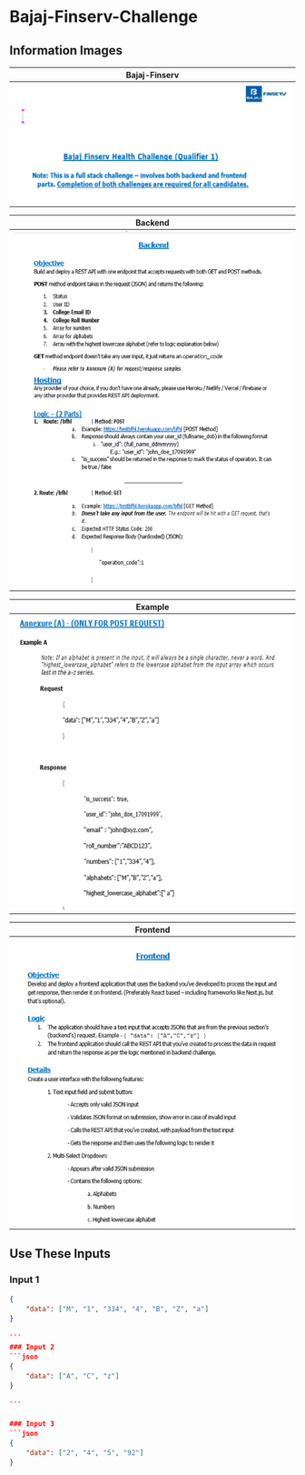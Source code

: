 # Bajaj-Finserv-Challenge

## Information Images

| Bajaj-Finserv                |
| ---------------------------- |
| ![Bajaj](./images/bajaj.png) |

| Backend                          |
| -------------------------------- |
| ![Backend](./images/backend.png) |

| Example                          |
| -------------------------------- |
| ![Example](./images/example.png) |

| Frontend                           |
| ---------------------------------- |
| ![Frontend](./images/frontend.png) |

## Use These Inputs

### Input 1

````json
{
    "data": ["M", "1", "334", "4", "B", "Z", "a"]
}

```
### Input 2
```json
{
    "data": ["A", "C", "z"]
}

```

### Input 3
```json
{
    "data": ["2", "4", "5", "92"]
}

````
